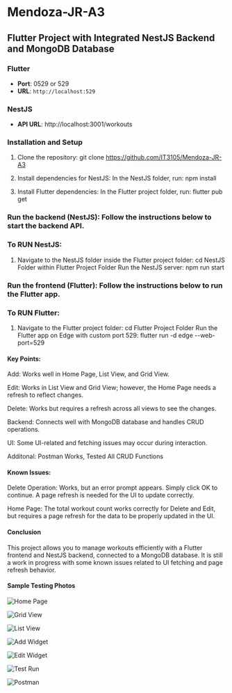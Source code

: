 # Mendoza-JR-A3

## Flutter Project with Integrated NestJS Backend and MongoDB Database

### Flutter
- **Port**: 0529 or 529
- **URL**: `http://localhost:529`

### NestJS
- **API URL**: http://localhost:3001/workouts


### Installation and Setup
1. Clone the repository:
git clone https://github.com/IT3105/Mendoza-JR-A3

2. Install dependencies for NestJS: In the NestJS folder, run:
npm install

3. Install Flutter dependencies: In the Flutter project folder, run:
flutter pub get

### Run the backend (NestJS): Follow the instructions below to start the backend API.

### To RUN NestJS:
1. Navigate to the NestJS folder inside the Flutter project folder:
        cd NestJS Folder within Flutter Project Folder
    Run the NestJS server:
        npm run start

### Run the frontend (Flutter): Follow the instructions below to run the Flutter app.

### To RUN Flutter:
1. Navigate to the Flutter project folder:
        cd Flutter Project Folder
    Run the Flutter app on Edge with custom port 529:
        flutter run -d edge --web-port=529



#### Key Points:
Add: Works well in Home Page, List View, and Grid View.

Edit: Works in List View and Grid View; however, the Home Page needs a refresh to reflect changes.

Delete: Works but requires a refresh across all views to see the changes.

Backend: Connects well with MongoDB database and handles CRUD operations.

UI: Some UI-related and fetching issues may occur during interaction.

Additonal: Postman Works, Tested All CRUD Functions

#### Known Issues:
Delete Operation:
Works, but an error prompt appears. Simply click OK to continue. A page refresh is needed for the UI to update correctly.

Home Page:
The total workout count works correctly for Delete and Edit, but requires a page refresh for the data to be properly updated in the UI.

#### Conclusion
This project allows you to manage workouts efficiently with a Flutter frontend and NestJS backend, connected to a MongoDB database. It is still a work in progress with some known issues related to UI fetching and page refresh behavior.


#### Sample Testing Photos

![Home Page](assets/images/homepage.jpg)

![Grid View](assets/images/grid.jpg)

![List View](assets/images/list.jpg)

![Add Widget](assets/images/add.jpg)

![Edit Widget](assets/images/add.jpg)

![Test Run](assets/images/runfluttertest.jpg)

![Postman](assets/images/postman.jpg)